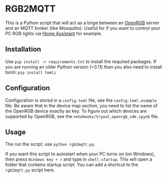 # RGB2MQTT

This is a Python script that will act as a brige between an [OpenRGB](https://openrgb.org/) server and an MQTT broker (like Mosquitto).
Useful for if you want to control your PC RGB lights via [Home Assistant](https://www.home-assistant.io/) for example.

## Installation

Use `pip install -r requirements.txt` to install the required packages.
If you are running an older Python version (<3.11) than you also need to install tomli: `pip install tomli`

## Configuration

Configuration is stored in a `config.toml` file, see the `config.toml.example` file.
Be aware that in the device map section, you need to list the name of the OpenRGB device exactly as key.
To figure out which devices are supported by OpenRGB, see the `notebooks/tryout_openrgb_sdk.ipynb` file.

## Usage

The run the script, use `python rgb2mqtt.py`.

If you want this script to autostart when your PC turns on (on Windows), then press `Windows key + r` and type in `shell:startup`.
This will open a folder that contains startup script. You can add a shortcut to the `rgb2mqtt.py` script here.

